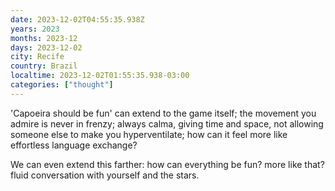 ```yaml
---
date: 2023-12-02T04:55:35.938Z
years: 2023
months: 2023-12
days: 2023-12-02
city: Recife
country: Brazil
localtime: 2023-12-02T01:55:35.938-03:00
categories: ["thought"]
---
```

'Capoeira should be fun' can extend to the game itself; the movement you admire is never in frenzy; always calma, giving time and space, not allowing someone else to make you hyperventilate; how can it feel more like effortless language exchange?

We can even extend this farther: how can everything be fun? more like that? fluid conversation with yourself and the stars.
